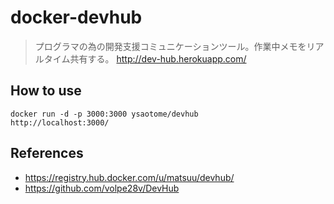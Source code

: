# docker-devhub

>プログラマの為の開発支援コミュニケーションツール。作業中メモをリアルタイム共有する。
>http://dev-hub.herokuapp.com/

## How to use

    docker run -d -p 3000:3000 ysaotome/devhub
    http://localhost:3000/

## References

 - https://registry.hub.docker.com/u/matsuu/devhub/
 - https://github.com/volpe28v/DevHub
